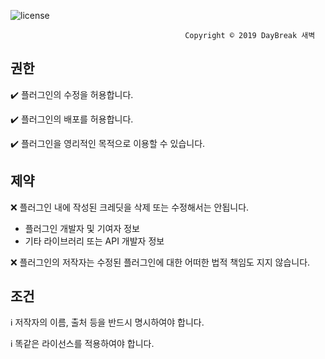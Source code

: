 ![license](https://user-images.githubusercontent.com/39194432/51786047-5ff7ba80-21a2-11e9-829f-5429e589a89a.png)

                                           Copyright ©️ 2019 DayBreak 새벽                                        

## 권한
✔️ 플러그인의 수정을 허용합니다.

✔️ 플러그인의 배포를 허용합니다.

✔️ 플러그인을 영리적인 목적으로 이용할 수 있습니다.

## 제약
❌ 플러그인 내에 작성된 크레딧을 삭제 또는 수정해서는 안됩니다.

* 플러그인 개발자 및 기여자 정보
* 기타 라이브러리 또는 API 개발자 정보

❌ 플러그인의 저작자는 수정된 플러그인에 대한 어떠한 법적 책임도 지지 않습니다.

## 조건
ℹ️ 저작자의 이름, 출처 등을 반드시 명시하여야 합니다.

ℹ️ 똑같은 라이선스를 적용하여야 합니다.

